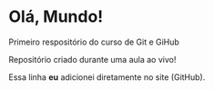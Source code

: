 # Olá, Mundo!
 Primeiro respositório do curso de Git e GiHub

 Repositório criado durante uma aula ao vivo!
 
 Essa linha **eu** adicionei diretamente no site (GitHub).
